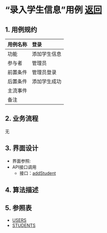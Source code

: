 # “录入学生信息”用例 [返回](../README.md)

## 1. 用例规约

|用例名称|登录|
|-------|:-------------|
|功能|添加学生信息|
|参与者|管理员|
|前置条件| 管理员登录|
|后置条件|添加学生成功|
|主流事件| |
|备注| |

## 2. 业务流程
无

## 3. 界面设计
- 界面参照: 
- API接口调用
    - 接口：[addStudent](../接口/addStudent.md)
    
## 4. 算法描述 

    
## 5. 参照表

- [USERS](../数据库设计.md/#USERS)
- [STUDENTS](../数据库设计.md/#STUDENTS)
